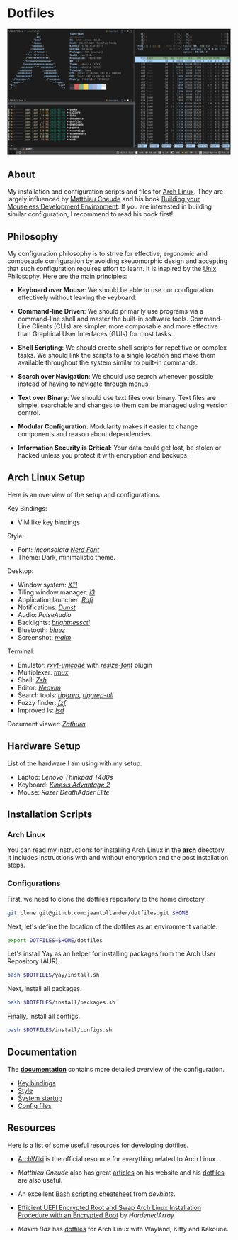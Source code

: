# Dotfiles
![](./images/desktop.png)


## About
My installation and configuration scripts and files for [Arch Linux](https://archlinux.org/). They are largely influenced by [Matthieu Cneude](https://github.com/Phantas0s) and his book [Building your Mouseless Development Environment](https://themouseless.dev/). If you are interested in building similar configuration, I recommend to read his book first!


## Philosophy
My configuration philosophy is to strive for effective, ergonomic and composable configuration by avoiding skeuomorphic design and accepting that such configuration requires effort to learn. It is inspired by the [Unix Philosophy](https://en.wikipedia.org/wiki/Unix_philosophy). Here are the main principles:

- **Keyboard over Mouse**: We should be able to use our configuration effectively without leaving the keyboard.

- **Command-line Driven**: We should primarily use programs via a command-line shell and master the built-in software tools. Command-Line Clients (CLIs) are simpler, more composable and more effective than Graphical User Interfaces (GUIs) for most tasks.

- **Shell Scripting**: We should create shell scripts for repetitive or complex tasks. We should link the scripts to a single location and make them available throughout the system similar to built-in commands.

- **Search over Navigation**: We should use search whenever possible instead of having to navigate through menus.

- **Text over Binary**: We should use text files over binary. Text files are simple, searchable and changes to them can be managed using version control.

- **Modular Configuration**: Modularity makes it easier to change components and reason about dependencies.

- **Information Security is Critical**: Your data could get lost, be stolen or hacked unless you protect it with encryption and backups.


## Arch Linux Setup
Here is an overview of the setup and configurations. 

Key Bindings: 

- VIM like key bindings

Style: 

- Font: *Inconsolata* [*Nerd Font*](https://www.nerdfonts.com/) 
- Theme: Dark, minimalistic theme.

Desktop:

- Window system: [*X11*](https://www.x.org/)
- Tiling window manager: [*i3*](https://i3wm.org/)
- Application launcher: [*Rofi*](https://github.com/davatorium/rofi)
- Notifications: [*Dunst*](https://dunst-project.org/)
- Audio: *PulseAudio*
- Backlights: [*brightnessctl*](https://github.com/Hummer12007/brightnessctl)
- Bluetooth: [*bluez*](http://www.bluez.org/)
- Screenshot: [*maim*](https://github.com/naelstrof/maim)

Terminal:

- Emulator: [*rxvt-unicode*](https://wiki.archlinux.org/title/rxvt-unicode) with [*resize-font*](https://github.com/simmel/urxvt-resize-font) plugin
- Multiplexer: [*tmux*](https://github.com/tmux/tmux)
- Shell: [*Zsh*](https://wiki.archlinux.org/title/zsh)
- Editor: [*Neovim*](https://neovim.io/)
- Search tools: [*ripgrep*](https://github.com/BurntSushi/ripgrep), [*ripgrep-all*](https://github.com/phiresky/ripgrep-all)
- Fuzzy finder: [*fzf*](https://github.com/junegunn/fzf)
- Improved ls: [*lsd*](https://github.com/Peltoche/lsd)

Document viewer: [*Zathura*](https://pwmt.org/projects/zathura/)


## Hardware Setup
List of the hardware I am using with my setup.

- Laptop: *Lenovo Thinkpad T480s*
- Keyboard: [*Kinesis Advantage 2*](https://kinesis-ergo.com/keyboards/advantage2-keyboard/)
- Mouse: *Razer DeathAdder Elite*


## Installation Scripts
### Arch Linux
You can read my instructions for installing Arch Linux in the [**arch**](./arch) directory. It includes instructions with and without encryption and the post installation steps.

### Configurations 
First, we need to clone the dotfiles repository to the home directory. 

```bash
git clone git@github.com:jaantollander/dotfiles.git $HOME
```

Next, let's define the location of the dotfiles as an environment variable.

```bash
export DOTFILES=$HOME/dotfiles
```

Let's install Yay as an helper for installing packages from the Arch User Repository (AUR).

```bash
bash $DOTFILES/yay/install.sh
```

Next, install all packages.

```bash
bash $DOTFILES/install/packages.sh
```

Finally, install all configs.

```bash
bash $DOTFILES/install/configs.sh
```


## Documentation
The [**documentation**](./docs) contains more detailed overview of the configuration.

- [Key bindings](./docs/key-bindings.md)
- [Style](./docs/style.md)
- [System startup](./docs/system-startup.md)
- [Config files](./docs/config-files.md)


## Resources
Here is a list of some useful resources for developing dotfiles.

- [ArchWiki](https://wiki.archlinux.org/) is the official resource for everything related to Arch Linux.

- *Matthieu Cneude* also has great [articles](https://thevaluable.dev/) on his website and his [dotfiles](https://github.com/Phantas0s/.dotfiles) are also useful. 

- An excellent [Bash scripting cheatsheet](https://devhints.io/bash) from *devhints*.

- [Efficient UEFI Encrypted Root and Swap Arch Linux Installation Procedure with an Encrypted Boot](https://gist.github.com/HardenedArray/ee3041c04165926fca02deca675effe1) by *HardenedArray*

- *Maxim Baz* has [dotfiles](https://github.com/maximbaz/dotfiles) for Arch Linux with Wayland, Kitty and Kakoune.
